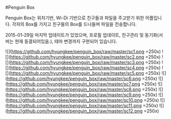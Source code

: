 #Penguin Box

 Penguin Box는 위치기반, Wi-Di 기반으로 친구들과 파일을 주고받기 위한 어플입니다. 각자의 Box를 가지고 친구들의 Box를 드나들며 파일을 전송합니다.

 2015-01-29일 마지막 업데이트가 있었으며, 프로필 업데이트, 친구관리 및 동기화(서버는 현재 동결되어있음.), 테마 변경까지 구현되어 있습니다.

![](https://github.com/hyungkee/penguin_box/raw/master/sc1.png =250x)
![](https://github.com/hyungkee/penguin_box/raw/master/sc2.png =250x)
![](https://github.com/hyungkee/penguin_box/raw/master/sc3.png =250x)
![](https://github.com/hyungkee/penguin_box/raw/master/sc4.png =250x)
![](https://github.com/hyungkee/penguin_box/raw/master/sc5.png =250x)
![](https://github.com/hyungkee/penguin_box/raw/master/sc6.png =250x)
![](https://github.com/hyungkee/penguin_box/raw/master/sc7.png =250x)
![](https://github.com/hyungkee/penguin_box/raw/master/sc8.png =250x)
![](https://github.com/hyungkee/penguin_box/raw/master/sc9.png =250x)
![](https://github.com/hyungkee/penguin_box/raw/master/sc10.png =250x)
![](https://github.com/hyungkee/penguin_box/raw/master/sc11.png =250x)
![](https://github.com/hyungkee/penguin_box/raw/master/sc12.png =250x)